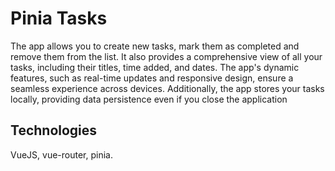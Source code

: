 # Pinia Tasks
The app allows you to create new tasks, mark them as completed and remove them from the list. It also provides a comprehensive view of all your tasks, including their titles, time added, and dates. The app's dynamic features, such as real-time updates and responsive design, ensure a seamless experience across devices. Additionally, the app stores your tasks locally, providing data persistence even if you close the application

## Technologies
VueJS, vue-router, pinia.
